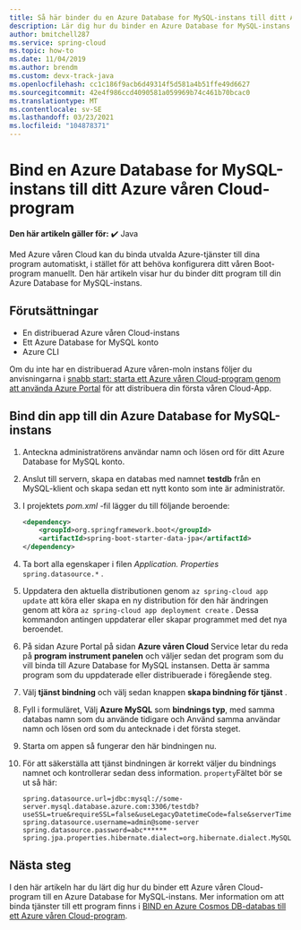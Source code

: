 ```yaml
---
title: Så här binder du en Azure Database for MySQL-instans till ditt Azure våren Cloud-program
description: Lär dig hur du binder en Azure Database for MySQL-instans till ditt Azure våren Cloud-program
author: bmitchell287
ms.service: spring-cloud
ms.topic: how-to
ms.date: 11/04/2019
ms.author: brendm
ms.custom: devx-track-java
ms.openlocfilehash: cc1c186f9acb6d49314f5d581a4b51ffe49d6627
ms.sourcegitcommit: 42e4f986ccd4090581a059969b74c461b70bcac0
ms.translationtype: MT
ms.contentlocale: sv-SE
ms.lasthandoff: 03/23/2021
ms.locfileid: "104878371"
---
```

# <a name="bind-an-azure-database-for-mysql-instance-to-your-azure-spring-cloud-application"></a>Bind en Azure Database for MySQL-instans till ditt Azure våren Cloud-program 

**Den här artikeln gäller för:** ✔️ Java

Med Azure våren Cloud kan du binda utvalda Azure-tjänster till dina program automatiskt, i stället för att behöva konfigurera ditt våren Boot-program manuellt. Den här artikeln visar hur du binder ditt program till din Azure Database for MySQL-instans.

## <a name="prerequisites"></a>Förutsättningar

* En distribuerad Azure våren Cloud-instans
* Ett Azure Database for MySQL konto
* Azure CLI

Om du inte har en distribuerad Azure våren-moln instans följer du anvisningarna i [snabb start: starta ett Azure våren Cloud-program genom att använda Azure Portal](spring-cloud-quickstart.md) för att distribuera din första våren Cloud-App.

## <a name="bind-your-app-to-your-azure-database-for-mysql-instance"></a>Bind din app till din Azure Database for MySQL-instans

1. Anteckna administratörens användar namn och lösen ord för ditt Azure Database for MySQL konto. 

1. Anslut till servern, skapa en databas med namnet **testdb** från en MySQL-klient och skapa sedan ett nytt konto som inte är administratör.

1. I projektets *pom.xml* -fil lägger du till följande beroende:

    ```xml
    <dependency>
        <groupId>org.springframework.boot</groupId>
        <artifactId>spring-boot-starter-data-jpa</artifactId>
    </dependency>
    ```
1. Ta bort alla egenskaper i filen *Application. Properties* `spring.datasource.*` .

1. Uppdatera den aktuella distributionen genom `az spring-cloud app update` att köra eller skapa en ny distribution för den här ändringen genom att köra `az spring-cloud app deployment create` .  Dessa kommandon antingen uppdaterar eller skapar programmet med det nya beroendet.

1. På sidan Azure Portal på sidan **Azure våren Cloud** Service letar du reda på **program instrument panelen** och väljer sedan det program som du vill binda till Azure Database for MySQL instansen.  Detta är samma program som du uppdaterade eller distribuerade i föregående steg. 

1. Välj **tjänst bindning** och välj sedan knappen **skapa bindning för tjänst** . 

1. Fyll i formuläret, Välj **Azure MySQL** som **bindnings typ**, med samma databas namn som du använde tidigare och Använd samma användar namn och lösen ord som du antecknade i det första steget.

1. Starta om appen så fungerar den här bindningen nu.

1. För att säkerställa att tjänst bindningen är korrekt väljer du bindnings namnet och kontrollerar sedan dess information. `property`Fältet bör se ut så här:
    ```
    spring.datasource.url=jdbc:mysql://some-server.mysql.database.azure.com:3306/testdb?useSSL=true&requireSSL=false&useLegacyDatetimeCode=false&serverTimezone=UTC
    spring.datasource.username=admin@some-server
    spring.datasource.password=abc******
    spring.jpa.properties.hibernate.dialect=org.hibernate.dialect.MySQL5InnoDBDialect
    ```

## <a name="next-steps"></a>Nästa steg

I den här artikeln har du lärt dig hur du binder ett Azure våren Cloud-program till en Azure Database for MySQL-instans. Mer information om att binda tjänster till ett program finns i [BIND en Azure Cosmos DB-databas till ett Azure våren Cloud-program](spring-cloud-howto-bind-cosmos.md).

